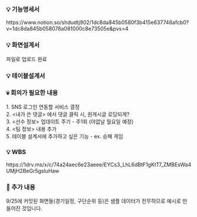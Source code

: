 <h3> 💡 기능명세서 </h3>
https://www.notion.so/shdudtj902/1dc8da845b0580f3b415e637746afcb0?v=1dc8da845b058078a081000c8e73505e&pvs=4

<h3> 💡 화면설계서 </h3>
파일로 업로드 완료

<h3> 💡 테이블설계서 </h3>

<h3> 💀 회의가 필요한 내용 </h3>
1. SNS 로그인 연동할 서비스 결정 <br>
2. <내가 쓴 댓글> 에서 댓글 클릭 시, 원게시글 로딩되게? <br>
3. <선수 정보> 업데이트 주기 - 주1회 (야없날 월요일 예정) <br>
4. <팀 정보> 내용 추가 <br>
5. 테이블 설계서에 추가하고 싶은 기능 - ex. 승패 게임 

<h3> 💡 WBS </h3>
https://1drv.ms/x/c/74a24aec6e23aeee/EYCs3_LhL6dBtF1gKtT7_ZMBEsWa4UMjH2BeGr5gsluHaw

<h3> 🔁 추가 내용 </h3>
9/25에 커밋된 화면들(경기일정, 구단순위 등)은 샘플 데이터가 전무하므로 예시로 만들어진 것입니다.
